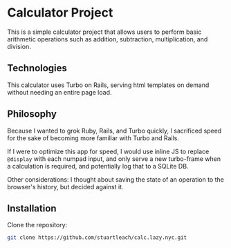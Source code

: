 # Calculator Project

This is a simple calculator project that allows users to perform basic arithmetic operations such as addition, subtraction, multiplication, and division.

## Technologies

This calculator uses Turbo on Rails, serving html templates on demand without needing an entire page load.

## Philosophy

Because I wanted to grok Ruby, Rails, and Turbo quickly, I sacrificed speed for the sake of becoming more familiar with Turbo and Rails.

If I were to optimize this app for speed, I would use inline JS to replace `@display` with each numpad input, and only serve a new turbo-frame when a calculation is required, and potentially log that to a SQLite DB.

Other considerations: I thought about saving the state of an operation to the browser's history, but decided against it.

## Installation

Clone the repository:

```bash
git clone https://github.com/stuartleach/calc.lazy.nyc.git
```
